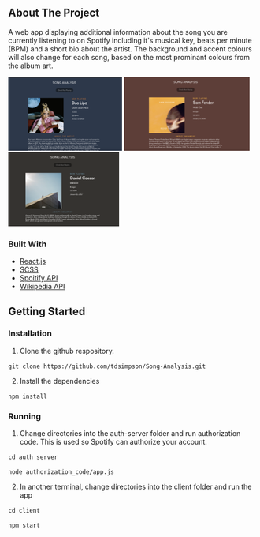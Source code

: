 <!-- ABOUT THE PROJECT -->
## About The Project

A web app displaying additional information about the song you are currently listening to on Spotify including it's musical key, beats per minute (BPM) and a short bio about the artist. The background and accent colours will also change for each song, based on the most prominant colours from the album art. 

<img src="images/example-dualipa-dontstartnow.png" height=150px> <img src="images/example-samfender-holdout.png" height=150px> 
<img src="images/example-danielcaesar-blessed.png" height=150px>

### Built With
* [React.js](https://reactjs.org/)
* [SCSS](https://sass-lang.com/documentation/syntax)
* [Spoitify API](https://developer.spotify.com/documentation/web-api/)
* [Wikipedia API](https://www.mediawiki.org/wiki/API:Main_page)


## Getting Started

### Installation
1. Clone the github respository.
```
git clone https://github.com/tdsimpson/Song-Analysis.git
```

2. Install the dependencies
```
npm install
```
### Running
1. Change directories into the auth-server folder and run authorization code. This is used so Spotify can authorize your account.
```
cd auth server
```
```
node authorization_code/app.js
```

2. In another terminal, change directories into the client folder and run the app
```
cd client
```
```
npm start
```

